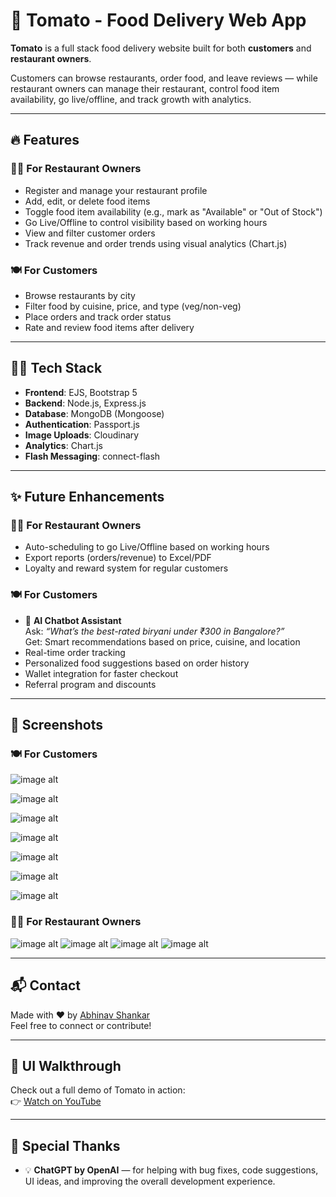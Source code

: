 
# 🍅 Tomato - Food Delivery Web App

**Tomato** is a full stack food delivery website built for both **customers** and **restaurant owners**.

Customers can browse restaurants, order food, and leave reviews — while restaurant owners can manage their restaurant, control food item availability, go live/offline, and track growth with analytics.

---

## 🔥 Features

### 👨‍🍳 For Restaurant Owners
- Register and manage your restaurant profile  
- Add, edit, or delete food items  
- Toggle food item availability (e.g., mark as "Available" or "Out of Stock")  
- Go Live/Offline to control visibility based on working hours  
- View and filter customer orders  
- Track revenue and order trends using visual analytics (Chart.js)  

### 🍽️ For Customers
- Browse restaurants by city  
- Filter food by cuisine, price, and type (veg/non-veg)  
- Place orders and track order status  
- Rate and review food items after delivery  

---

## 🧑‍💻 Tech Stack

- **Frontend**: EJS, Bootstrap 5  
- **Backend**: Node.js, Express.js  
- **Database**: MongoDB (Mongoose)  
- **Authentication**: Passport.js  
- **Image Uploads**: Cloudinary  
- **Analytics**: Chart.js  
- **Flash Messaging**: connect-flash  

---


## ✨ Future Enhancements

### 🧑‍🍳 For Restaurant Owners
- Auto-scheduling to go Live/Offline based on working hours  
- Export reports (orders/revenue) to Excel/PDF  
- Loyalty and reward system for regular customers  

### 🍽️ For Customers
- 🤖 **AI Chatbot Assistant**  
  Ask: *“What’s the best-rated biryani under ₹300 in Bangalore?”*  
  Get: Smart recommendations based on price, cuisine, and location  
- Real-time order tracking  
- Personalized food suggestions based on order history  
- Wallet integration for faster checkout  
- Referral program and discounts

---

## 📸 Screenshots

### 🍽️ For Customers
![image alt](https://github.com/abhinavshankar17/Tomato/blob/726bd95747bb8f2597d22d8462e7a8a56074346c/public/images/Screenshot%202025-06-29%20014950.png)

![image alt](https://github.com/abhinavshankar17/Tomato/blob/726bd95747bb8f2597d22d8462e7a8a56074346c/public/images/Screenshot%202025-06-29%20015015.png)

![image alt](https://github.com/abhinavshankar17/Tomato/blob/726bd95747bb8f2597d22d8462e7a8a56074346c/public/images/Screenshot%202025-06-29%20015052.png)

![image alt](https://github.com/abhinavshankar17/Tomato/blob/726bd95747bb8f2597d22d8462e7a8a56074346c/public/images/Screenshot%202025-06-29%20015117.png)

![image alt](https://github.com/abhinavshankar17/Tomato/blob/726bd95747bb8f2597d22d8462e7a8a56074346c/public/images/Screenshot%202025-06-29%20015255.png)

![image alt](https://github.com/abhinavshankar17/Tomato/blob/726bd95747bb8f2597d22d8462e7a8a56074346c/public/images/Screenshot%202025-06-29%20015151.png)

![image alt](https://github.com/abhinavshankar17/Tomato/blob/726bd95747bb8f2597d22d8462e7a8a56074346c/public/images/Screenshot%202025-06-29%20015306.png)




### 🧑‍🍳 For Restaurant Owners
![image alt](https://github.com/abhinavshankar17/Tomato/blob/726bd95747bb8f2597d22d8462e7a8a56074346c/public/images/Screenshot%202025-06-29%20015346.png)
![image alt](https://github.com/abhinavshankar17/Tomato/blob/726bd95747bb8f2597d22d8462e7a8a56074346c/public/images/Screenshot%202025-06-29%20015338.png)
![image alt](https://github.com/abhinavshankar17/Tomato/blob/726bd95747bb8f2597d22d8462e7a8a56074346c/public/images/Screenshot%202025-06-29%20015356.png)
![image alt](https://github.com/abhinavshankar17/Tomato/blob/726bd95747bb8f2597d22d8462e7a8a56074346c/public/images/Screenshot%202025-06-29%20015405.png)

---

## 📬 Contact

Made with ❤️ by [Abhinav Shankar](https://github.com/abhinavshankar17)  
Feel free to connect or contribute!

---

## 🎥 UI Walkthrough

Check out a full demo of Tomato in action:  
👉 [Watch on YouTube](https://youtu.be/YE5W-vDbftc)

---

## 🙌 Special Thanks

- 💡 **ChatGPT by OpenAI** — for helping with bug fixes, code suggestions, UI ideas, and improving the overall development experience.
